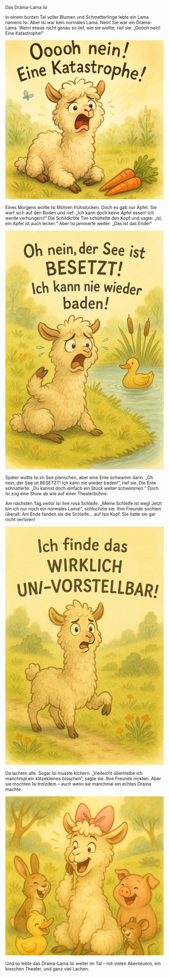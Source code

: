 Das Drama-Lama Isi

In einem bunten Tal voller Blumen und Schmetterlinge lebte ein Lama namens Isi. Aber Isi war kein normales Lama. Nein! Sie war ein Drama-Lama. Wenn etwas nicht genau so lief, wie sie wollte, rief sie: „Ooooh nein! Eine Katastrophe!“

![](img00.png)

Eines Morgens wollte Isi Möhren frühstücken. Doch es gab nur Äpfel. Sie warf sich auf den Boden und rief: „Ich kann doch keine Äpfel essen! Ich werde verhungern!“ Die Schildkröte Tim schüttelte den Kopf und sagte: „Isi, ein Apfel ist auch lecker.“ Aber Isi jammerte weiter: „Das ist das Ende!“

![](img01.png)

Später wollte Isi im See planschen, aber eine Ente schwamm darin. „Oh nein, der See ist BESETZT! Ich kann nie wieder baden!“, rief sie. Die Ente schnatterte: „Du kannst doch einfach ein Stück weiter schwimmen.“ Doch Isi zog eine Show ab wie auf einer Theaterbühne.

Am nächsten Tag verlor Isi ihre rosa Schleife. „Meine Schleife ist weg! Jetzt bin ich nur noch ein normales Lama!“, schluchzte sie. Ihre Freunde suchten überall. Am Ende fanden sie die Schleife… auf Isis Kopf. Sie hatte sie gar nicht verloren!

![](img02.png)

Da lachten alle. Sogar Isi musste kichern. „Vielleicht übertreibe ich manchmal ein klitzekleines bisschen“, sagte sie. Ihre Freunde nickten. Aber sie mochten Isi trotzdem – auch wenn sie manchmal ein echtes Drama machte.

![](img03.png)

Und so lebte das Drama-Lama Isi weiter im Tal – mit vielen Abenteuern, ein bisschen Theater, und ganz viel Lachen.
